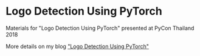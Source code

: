 # Logo Detection Using PyTorch

Materials for "Logo Detection Using PyTorch" presented at PyCon Thailand 2018

More details on  my blog ["Logo Detection Using PyTorch"](https://medium.com/diving-in-deep/logo-detection-using-pytorch-7897d4898211)
